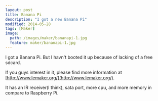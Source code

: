 ```yaml
---
layout: post
title: Banana Pi
description: "I got a new Banana Pi"
modified: 2014-05-28
tags: [Maker]
image:
  path: /images/maker/bananapi-1.jpg
  feature: maker/bananapi-1.jpg
---
```


I got a Banana Pi. But I havn't booted it up because of lacking of a free sdcard.

If you guys interest in it, please find more information at [http://www.lemaker.org/](http://www.lemaker.org/).

It has an IR receiver(I think), sata port, more cpu, and more memory in compare to Raspberry Pi.
